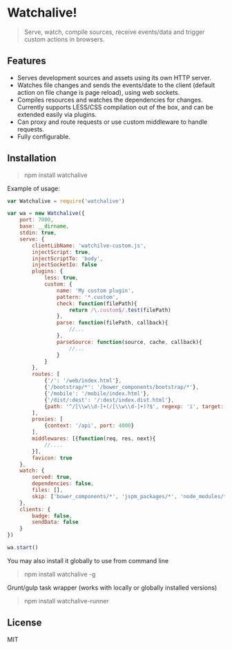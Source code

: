 # Watchalive!

> Serve, watch, compile sources, receive events/data and trigger custom actions in browsers.

## Features
- Serves development sources and assets using its own HTTP server.
- Watches file changes and sends the events/date to the client (default action on file change is page reload), using web sockets.
- Compiles resources and watches the dependencies for changes. Currently supports LESS/CSS compilation out of the box, and can be extended easily via plugins.
- Can proxy and route requests or use custom middleware to handle requests.
- Fully configurable.

## Installation

> npm install watchalive

Example of usage:

```javascript
var Watchalive = require('watchalive')

var wa = new Watchalive({
    port: 7000,
    base: __dirname,
    stdin: true,
    serve: {
        clientLibName: 'watchilve-custom.js',
        injectScript: true,
        injectScriptTo: 'body',
        injectSocketIo: false
        plugins: {
            less: true,
            custom: {
                name: 'My custom plugin',
                pattern: '*.custom',
                check: function(filePath){
                    return /\.custom$/.test(filePath)
                },
                parse: function(filePath, callback){
                    //...
                },
                parseSource: function(source, cache, callback){
                    //...
                }
            }
        },
        routes: [
            {'/': '/web/index.html'},
            {'/bootstrap/*': '/bower_components/bootstrap/*'},
            {'/mobile': '/mobile/index.html'},
            {'/dist/:dest': '/:dest/index.dist.html'},
            {path: '^/[\\w\\d-]+(/[\\w\\d-]+)?$', regexp: 'i', target: '/web/index.html'}
        ],
        proxies: [
            {context: '/api', port: 4000}
        ],
        middlewares: [{function(req, res, next){
            //....
        }],
        favicon: true
    },
    watch: {
        served: true,
        dependencies: false,
        files: [],
        skip: ['bower_components/*', 'jspm_packages/*', 'node_modules/*']
    },
    clients: {
        badge: false,
        sendData: false
    }
})

wa.start()
```

You may also install it globally to use from command line
> npm install watchalive -g

Grunt/gulp task wrapper (works with locally or globally installed versions)
> npm install watchalive-runner

## License

MIT
